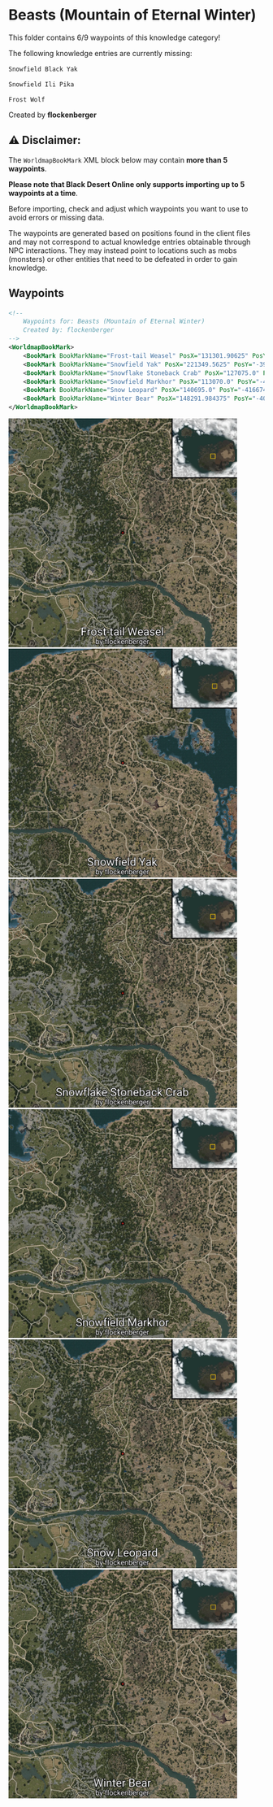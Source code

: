 # Beasts (Mountain of Eternal Winter)

This folder contains 6/9 waypoints of this knowledge category!

The following knowledge entries are currently missing: 

```
Snowfield Black Yak
```

```
Snowfield Ili Pika
```

```
Frost Wolf
```


Created by **flockenberger**

## ⚠️ Disclaimer:
The `WorldmapBookMark` XML block below may contain **more than 5 waypoints**.

**Please note that Black Desert Online only supports importing up to 5 waypoints at a time**.

Before importing, check and adjust which waypoints you want to use to avoid errors or missing data.

The waypoints are generated based on positions found in the client files and may not correspond to actual knowledge entries obtainable through NPC interactions.
They may instead point to locations such as mobs (monsters) or other entities that need to be defeated in order to gain knowledge.

## Waypoints
```xml
<!--
    Waypoints for: Beasts (Mountain of Eternal Winter)
    Created by: flockenberger
-->
<WorldmapBookMark>
    <BookMark BookMarkName="Frost-tail Weasel" PosX="131301.90625" PosY="-343062.09375" PosZ="9924.99609375" />
    <BookMark BookMarkName="Snowfield Yak" PosX="221349.5625" PosY="-397446.21875" PosZ="28065.595703125" />
    <BookMark BookMarkName="Snowflake Stoneback Crab" PosX="127075.0" PosY="-365025.0" PosZ="13275.0" />
    <BookMark BookMarkName="Snowfield Markhor" PosX="113070.0" PosY="-429189.0" PosZ="17095.69921875" />
    <BookMark BookMarkName="Snow Leopard" PosX="140695.0" PosY="-416674.0" PosZ="18083.599609375" />
    <BookMark BookMarkName="Winter Bear" PosX="148291.984375" PosY="-405084.0" PosZ="20263.498046875" />
</WorldmapBookMark>
```

<img src="./Beasts (Mountain of Eternal Winter)_Frost-tail Weasel_Preview.webp" width="450"/> <img src="./Beasts (Mountain of Eternal Winter)_Snowfield Yak_Preview.webp" width="450"/> <img src="./Beasts (Mountain of Eternal Winter)_Snowflake Stoneback Crab_Preview.webp" width="450"/> <img src="./Beasts (Mountain of Eternal Winter)_Snowfield Markhor_Preview.webp" width="450"/> <img src="./Beasts (Mountain of Eternal Winter)_Snow Leopard_Preview.webp" width="450"/> <img src="./Beasts (Mountain of Eternal Winter)_Winter Bear_Preview.webp" width="450"/> 